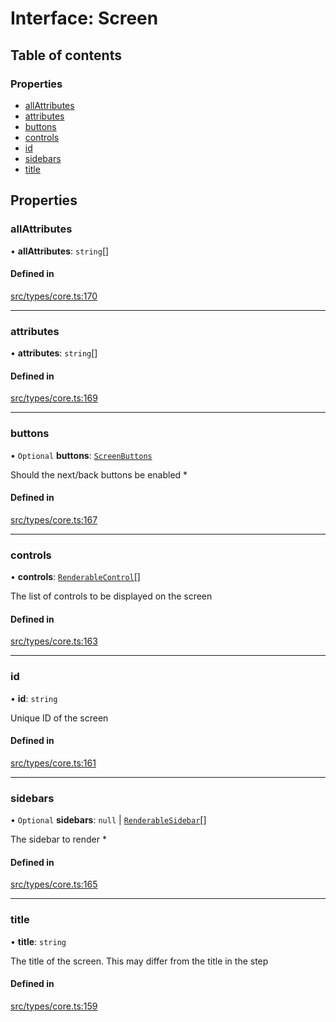 # Interface: Screen

## Table of contents

### Properties

- [allAttributes](../wiki/Screen#allattributes)
- [attributes](../wiki/Screen#attributes)
- [buttons](../wiki/Screen#buttons)
- [controls](../wiki/Screen#controls)
- [id](../wiki/Screen#id)
- [sidebars](../wiki/Screen#sidebars)
- [title](../wiki/Screen#title)

## Properties

### allAttributes

• **allAttributes**: `string`[]

#### Defined in

[src/types/core.ts:170](https://github.com/decisively-io/interview-sdk/blob/749d289f90b45ddcdd893b59a564a1efcab35fcb/src/types/core.ts#L170)

___

### attributes

• **attributes**: `string`[]

#### Defined in

[src/types/core.ts:169](https://github.com/decisively-io/interview-sdk/blob/749d289f90b45ddcdd893b59a564a1efcab35fcb/src/types/core.ts#L169)

___

### buttons

• `Optional` **buttons**: [`ScreenButtons`](../wiki/ScreenButtons)

Should the next/back buttons be enabled *

#### Defined in

[src/types/core.ts:167](https://github.com/decisively-io/interview-sdk/blob/749d289f90b45ddcdd893b59a564a1efcab35fcb/src/types/core.ts#L167)

___

### controls

• **controls**: [`RenderableControl`](../wiki/Exports#renderablecontrol)[]

The list of controls to be displayed on the screen

#### Defined in

[src/types/core.ts:163](https://github.com/decisively-io/interview-sdk/blob/749d289f90b45ddcdd893b59a564a1efcab35fcb/src/types/core.ts#L163)

___

### id

• **id**: `string`

Unique ID of the screen

#### Defined in

[src/types/core.ts:161](https://github.com/decisively-io/interview-sdk/blob/749d289f90b45ddcdd893b59a564a1efcab35fcb/src/types/core.ts#L161)

___

### sidebars

• `Optional` **sidebars**: ``null`` \| [`RenderableSidebar`](../wiki/Exports#renderablesidebar)[]

The sidebar to render *

#### Defined in

[src/types/core.ts:165](https://github.com/decisively-io/interview-sdk/blob/749d289f90b45ddcdd893b59a564a1efcab35fcb/src/types/core.ts#L165)

___

### title

• **title**: `string`

The title of the screen. This may differ from the title in the step

#### Defined in

[src/types/core.ts:159](https://github.com/decisively-io/interview-sdk/blob/749d289f90b45ddcdd893b59a564a1efcab35fcb/src/types/core.ts#L159)
